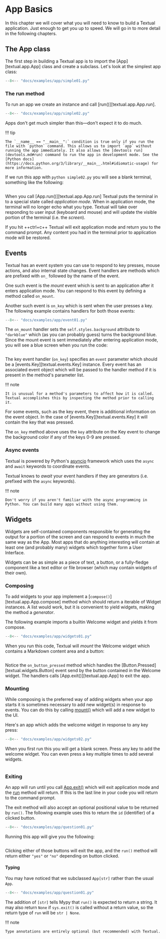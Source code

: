 # App Basics

In this chapter we will cover what you will need to know to build a Textual application. Just enough to get you up to speed. We will go in to more detail in the following chapters.

## The App class

The first step in building a Textual app is to import the [App][textual.app.App] class and create a subclass. Let's look at the simplest app class:

```python
--8<-- "docs/examples/app/simple01.py"
```

### The run method

To run an app we create an instance and call [run()][textual.app.App.run].

```python hl_lines="8-10" title="simple02.py"
--8<-- "docs/examples/app/simple02.py"
```

Apps don't get much simpler than this&mdash;don't expect it to do much.

!!! tip

    The `__name__ == "__main__":` condition is true only if you run the file with `python` command. This allows us to import `app` without running the app immediately. It also allows the [devtools run](devtools.md#run) command to run the app in development mode. See the [Python docs](https://docs.python.org/3/library/__main__.html#idiomatic-usage) for more information.

If we run this app with `python simple02.py` you will see a blank terminal, something like the following:

```{.textual path="docs/examples/app/simple02.py" title="simple02.py"}
```

When you call [App.run()][textual.app.App.run] Textual puts the terminal in to a special state called *application mode*. When in application mode, the terminal will no longer echo what you type. Textual will take over responding to user input (keyboard and mouse) and will update the visible portion of the terminal (i.e. the *screen*).

If you hit ++ctrl+c++ Textual will exit application mode and return you to the command prompt. Any content you had in the terminal prior to application mode will be restored.

## Events

Textual has an event system you can use to respond to key presses, mouse actions, and also internal state changes. Event handlers are methods which are prefixed with `on_` followed by the name of the event.

One such event is the *mount* event which is sent to an application after it enters application mode. You can respond to this event by defining a method called `on_mount`.

Another such event is `on_key` which is sent when the user presses a key. The following example contains handlers for both those events:

```python title="event01.py"
--8<-- "docs/examples/app/event01.py"
```

The `on_mount` handler sets the `self.styles.background` attribute to `"darkblue"` which (as you can probably guess) turns the background blue. Since the mount event is sent immediately after entering application mode, you will see a blue screen when you run the code:

```{.textual path="docs/examples/app/event01.py" hl_lines="23-25"}
```

The key event handler (`on_key`) specifies an `event` parameter which should be a [events.Key][textual.events.Key] instance. Every event has an associated event object which will be passed to the handler method if it is present in the method's parameter list.

!!! note

    It is unusual for a method's parameters to affect how it is called. Textual accomplishes this by inspecting the method prior to calling it.

For some events, such as the key event, there is additional information on the event object. In the case of [events.Key][textual.events.Key] it will contain the key that was pressed.

The `on_key` method above uses the `key` attribute on the Key event to change the background color if any of the keys 0-9 are pressed.

### Async events

Textual is powered by Python's [asyncio](https://docs.python.org/3/library/asyncio.html) framework which uses the `async` and `await` keywords to coordinate events.

Textual knows to *await* your event handlers if they are generators (i.e. prefixed with the `async` keywords).

!!! note

    Don't worry if you aren't familiar with the async programming in Python. You can build many apps without using them.

## Widgets

Widgets are self-contained components responsible for generating the output for a portion of the screen and can respond to events in much the same way as the App. Most apps that do anything interesting will contain at least one (and probably many) widgets which together form a User Interface.

Widgets can be as simple as a piece of text, a button, or a fully-fledge component like a text editor or file browser (which may contain widgets of their own).

### Composing 

To add widgets to your app implement a [`compose()`][textual.app.App.compose] method which should return a iterable of Widget instances. A list would work, but it is convenient to yield widgets, making the method a *generator*.

The following example imports a builtin Welcome widget and yields it from compose.

```python title="widgets01.py"
--8<-- "docs/examples/app/widgets01.py"
```

When you run this code, Textual will *mount* the Welcome widget which contains a Markdown content area and a button:

```{.textual path="docs/examples/app/widgets01.py" title="widgets01.py" }
```

Notice the `on_button_pressed` method which handles the [Button.Pressed][textual.widgets.Button] event send by the button contained in the Welcome widget. The handlers calls [App.exit()][textual.app.App] to exit the app.

### Mounting

While composing is the preferred way of adding widgets when your app starts it is sometimes necessary to add new widget(s) in response to events. You can do this by calling [mount()](textual.widget.Widget.mount) which will add a new widget to the UI.

Here's an app which adds the welcome widget in response to any key press:

```python title="widgets02.py" 
--8<-- "docs/examples/app/widgets02.py"
```

When you first run this you will get a blank screen. Press any key to add the welcome widget. You can even press a key multiple times to add several widgets.

```{.textual path="docs/examples/app/widgets02.py" title="widgets02.py" press="a,a,a,down,down,down,down,down,down,_,_,_,_,_,_"}
```

### Exiting

An app will run until you call [App.exit()](textual.app.App.exit) which will exit application mode and the [run](textual.app.App.run) method will return. If this is the last line in your code you will return to the command prompt.

The exit method will also accept an optional positional value to be returned by `run()`. The following example uses this to return the `id` (identifier) of a clicked button.

```python title="question01.py" 
--8<-- "docs/examples/app/question01.py"
```

Running this app will give you the following:

```{.textual path="docs/examples/app/question01.py"}
```

Clicking either of those buttons will exit the app, and the `run()` method will return either `"yes"` or `"no"` depending on button clicked.

#### Typing 

You may have noticed that we subclassed `App[str]` rather than the usual `App`.

```python title="question01.py" hl_lines="5"
--8<-- "docs/examples/app/question01.py"
```

The addition of `[str]` tells Mypy that `run()` is expected to return a string. It may also return `None` if `sys.exit()` is called without a return value, so the return type of `run` will be `str | None`.

!!! note

    Type annotations are entirely optional (but recommended) with Textual.
